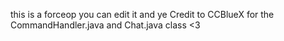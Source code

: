 this is a forceop you can edit it
and ye
Credit to CCBlueX for the CommandHandler.java and Chat.java class <3
